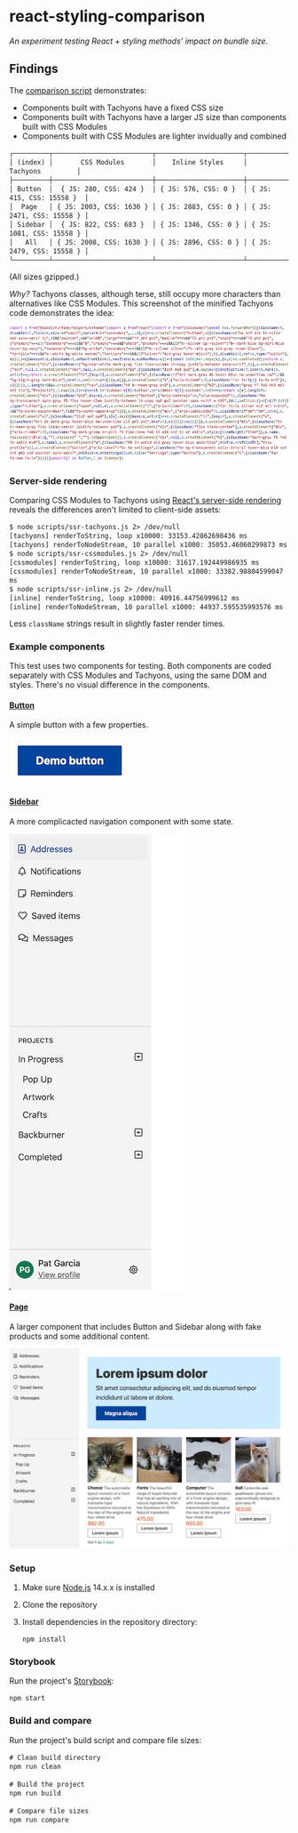 # react-styling-comparison

_An experiment testing React + styling methods' impact on bundle size._

## Findings

The [comparison script](./scripts/compare.js) demonstrates:

* Components built with Tachyons have a fixed CSS size
* Components built with Tachyons have a larger JS size than components built
  with CSS Modules
* Components built with CSS Modules are lighter invidually and combined

```
┌─────────┬─────────────────────────┬──────────────────────┬──────────────────────────┐
│ (index) │       CSS Modules       │    Inline Styles     │         Tachyons         │
├─────────┼─────────────────────────┼──────────────────────┼──────────────────────────┤
│ Button  │  { JS: 280, CSS: 424 }  │ { JS: 576, CSS: 0 }  │ { JS: 415, CSS: 15558 }  │
│  Page   │ { JS: 2003, CSS: 1630 } │ { JS: 2883, CSS: 0 } │ { JS: 2471, CSS: 15558 } │
│ Sidebar │  { JS: 822, CSS: 683 }  │ { JS: 1346, CSS: 0 } │ { JS: 1081, CSS: 15558 } │
│   All   │ { JS: 2008, CSS: 1630 } │ { JS: 2896, CSS: 0 } │ { JS: 2479, CSS: 15558 } │
└─────────┴─────────────────────────┴──────────────────────┴──────────────────────────┘
```

(All sizes gzipped.)

_Why?_ Tachyons classes, although terse, still occupy more characters than
alternatives like CSS Modules.  This screenshot of the minified Tachyons code
demonstrates the idea:

![Screenshot of minified Tachyons components](./img/minified-tachyons.jpg)

### Server-side rendering

Comparing CSS Modules to Tachyons using [React's server-side
rendering](https://reactjs.org/docs/react-dom-server.html) reveals the
differences aren't limited to client-side assets:

```shell
$ node scripts/ssr-tachyons.js 2> /dev/null
[tachyons] renderToString, loop x10000: 33153.42862698436 ms
[tachyons] renderToNodeStream, 10 parallel x1000: 35053.46060299873 ms
$ node scripts/ssr-cssmodules.js 2> /dev/null
[cssmodules] renderToString, loop x10000: 31617.192449986935 ms
[cssmodules] renderToNodeStream, 10 parallel x1000: 33382.98804599047 ms
$ node scripts/ssr-inline.js 2> /dev/null
[inline] renderToString, loop x10000: 40916.44756999612 ms
[inline] renderToNodeStream, 10 parallel x1000: 44937.595535993576 ms
```

Less `className` strings result in slightly faster render times.

### Example components

This test uses two components for testing. Both components are coded separately
with CSS Modules and Tachyons, using the same DOM and styles. There's no visual
difference in the components.

#### [Button](./src/Button)

A simple button with a few properties.

<img alt="Screenshot of button" height="84" src="./img/button.jpg" width="219" />

#### [Sidebar](./src/Sidebar)

A more complicacted navigation component with some state.

<img alt="Screenshot of sidebar" height="820" src="./img/sidebar.jpg" width="315" />

#### [Page](./src/Page)

A larger component that includes Button and Sidebar along with fake products and
some additional content.

<img alt="Screenshot of page" src="./img/page.jpg" />

### Setup

1. Make sure [Node.js](https://nodejs.org/en/) 14.x.x is installed
2. Clone the repository
3. Install dependencies in the repository directory:

    ```shell
    npm install
    ```

### Storybook

Run the project's [Storybook](https://storybook.js.org):

```shell
npm start
```

### Build and compare

Run the project's build script and compare file sizes:

```shell
# Clean build directory
npm run clean

# Build the project
npm run build

# Compare file sizes
npm run compare
```


